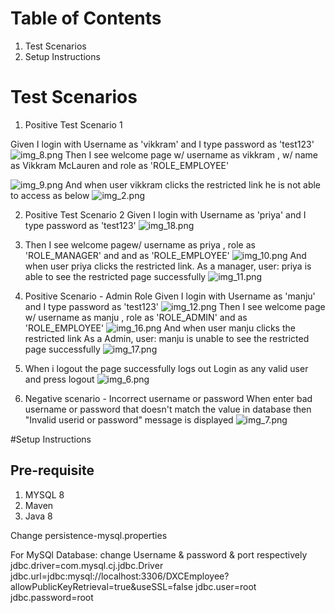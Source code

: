 # Table of Contents
1. Test Scenarios 
2. Setup Instructions 


# Test Scenarios
1. Positive Test Scenario 1

Given I login with Username as 'vikkram'
and I type password as 'test123'
![img_8.png](img_8.png)
Then I see welcome page 
w/ username as vikkram , 
w/ name as Vikkram McLauren and
role as 'ROLE_EMPLOYEE' 

![img_9.png](img_9.png)
And when user vikkram clicks the restricted link
he  is not able to access as below
![img_2.png](restricted_page_error.png)


2. Positive Test Scenario 2
Given I login with Username as 'priya'
and I type password as 'test123'
![img_18.png](img_18.png)

3. Then I see welcome pagew/ username as priya , role as 'ROLE_MANAGER'
and and as 'ROLE_EMPLOYEE'
![img_10.png](img_10.png)
And when user priya clicks the restricted link. 
As a manager, user: priya is able to see the restricted page successfully
![img_11.png](img_11.png)

4. Positive Scenario - Admin Role
Given I login with Username as 'manju'
   and I type password as 'test123'
   ![img_12.png](img_12.png)
   Then I see welcome page
   w/ username as manju , role as 'ROLE_ADMIN' and as 'ROLE_EMPLOYEE'
![img_16.png](img_16.png)
And when user manju clicks the restricted link
   As a Admin, user: manju is unable to see the restricted page successfully
![img_17.png](img_17.png)

5. When i logout the page successfully logs out
Login as any valid user and press logout 
![img_6.png](img_6.png)

6. Negative scenario - Incorrect username or password
When enter bad username or password that doesn't match the value in database
then "Invalid userid or password" message is displayed
![img_7.png](img_7.png)

#Setup Instructions

## Pre-requisite
1. MYSQL 8
2. Maven
3. Java 8

Change persistence-mysql.properties

For MySQl Database: change Username & password & port respectively
jdbc.driver=com.mysql.cj.jdbc.Driver
jdbc.url=jdbc:mysql://localhost:3306/DXCEmployee?allowPublicKeyRetrieval=true&useSSL=false
jdbc.user=root
jdbc.password=root